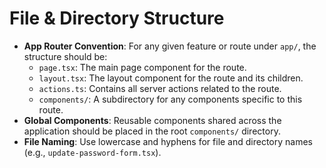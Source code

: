 # File & Directory Structure

-   **App Router Convention**: For any given feature or route under `app/`, the structure should be:
    -   `page.tsx`: The main page component for the route.
    -   `layout.tsx`: The layout component for the route and its children.
    -   `actions.ts`: Contains all server actions related to the route.
    -   `components/`: A subdirectory for any components specific to this route.
-   **Global Components**: Reusable components shared across the application should be placed in the root `components/` directory.
-   **File Naming**: Use lowercase and hyphens for file and directory names (e.g., `update-password-form.tsx`).